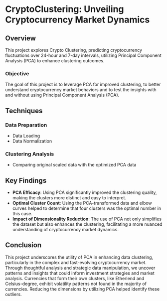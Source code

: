 # CryptoClustering: Unveiling Cryptocurrency Market Dynamics

## Overview
This project explores Crypto Clustering, predicting cryptocurrency fluctuations over 24-hour and 7-day intervals, utilizing Principal Component Analysis (PCA) to enhance clustering outcomes.

### Objective
The goal of this project is to leverage PCA for improved clustering, to better understand cryptocurrency market behaviors and to test the insights with and without using Principal Component Analysis (PCA). 

## Techniques 

### Data Preparation
- Data Loading
- Data Normalization

### Clustering Analysis
* Comparing original scaled data with the optimized PCA data

## Key Findings

- **PCA Efficacy**: Using PCA significantly improved the clustering quality, making the clusters more distinct and easy to interpret.
- **Optimal Cluster Count**: Using the PCA-transformed data and elbow curves helped to determine that four clusters was the optimal number in this case.
- **Impact of Dimensionality Reduction**: The use of PCA not only simplifies the dataset but also enhances the clustering, facilitating a more nuanced understanding of cryptocurrency market dynamics.

## Conclusion

This project underscores the utility of PCA in enhancing data clustering, particularly in the complex and fast-evolving cryptocurrency market. Through thoughtful analysis and strategic data manipulation, we uncover patterns and insights that could inform investment strategies and market analysis. Currencies that form their own clusters, like Etherlend and Celsius-degree, exhibit volatility patterns not found in the majority of currencies. Reducing the dimensions by utilizing PCA helped identify these outliers. 
